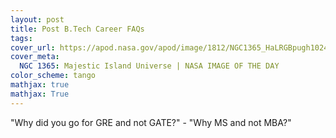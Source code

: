 ```yaml
---
layout: post
title: Post B.Tech Career FAQs
tags: 
cover_url: https://apod.nasa.gov/apod/image/1812/NGC1365_HaLRGBpugh1024.jpg
cover_meta: 
  NGC 1365: Majestic Island Universe | NASA IMAGE OF THE DAY
color_scheme: tango
mathjax: true
mathjax: True
---
```


"Why did you go for GRE and not GATE?" - "Why MS and not MBA?"